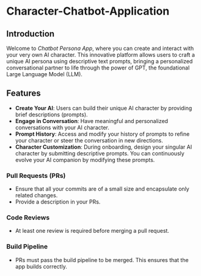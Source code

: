 # Character-Chatbot-Application

## Introduction
Welcome to *Chatbot Persona App*, where you can create and interact with your very own AI character. This innovative platform allows users to craft a unique AI persona using descriptive text prompts, bringing a personalized conversational partner to life through the power of GPT, the foundational Large Language Model (LLM).

## Features
- **Create Your AI**: Users can build their unique AI character by providing brief descriptions (prompts).
- **Engage in Conversation**: Have meaningful and personalized conversations with your AI character.
- **Prompt History**: Access and modify your history of prompts to refine your character or steer the conversation in new directions.
- **Character Customization**: During onboarding, design your singular AI character by submitting descriptive prompts. You can continuously evolve your AI companion by modifying these prompts.

### Pull Requests (PRs)
- Ensure that all your commits are of a small size and encapsulate only related changes.
- Provide a description in your PRs.

### Code Reviews
- At least one review is required before merging a pull request.

### Build Pipeline
- PRs must pass the build pipeline to be merged. This ensures that the app builds correctly.

